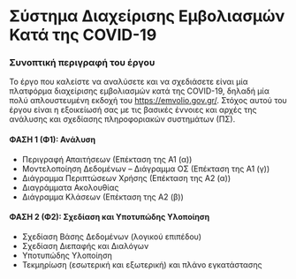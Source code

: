 
# Σύστημα Διαχείρισης Εμβολιασμών Κατά της COVID-19

### Συνοπτική περιγραφή του έργου

Το έργο που καλείστε να αναλύσετε και να σχεδιάσετε είναι μία πλατφόρμα διαχείρισης εμβολιασμών κατά της COVID-19, δηλαδή μία πολύ απλουστευμένη εκδοχή του https://emvolio.gov.gr/. Στόχος αυτού του έργου είναι η εξοικείωσή σας με τις βασικές έννοιες και αρχές της ανάλυσης και σχεδίασης πληροφοριακών συστημάτων (ΠΣ).  

#### ΦΑΣΗ 1 (Φ1): Ανάλυση

- Περιγραφή Απαιτήσεων (Επέκταση της Α1 (α))
- Μοντελοποίηση Δεδομένων – Διάγραμμα ΟΣ (Επέκταση της Α1 (γ))
- Διάγραμμα Περιπτώσεων Χρήσης (Επέκταση της Α2 (α))
- Διαγράμματα Ακολουθίας
- Διάγραμμα Κλάσεων (Επέκταση της Α2 (β))  

#### ΦΑΣΗ 2 (Φ2): Σχεδίαση και Υποτυπώδης Υλοποίηση

- Σχεδίαση Βάσης Δεδομένων (λογικού επιπέδου)
- Σχεδίαση Διεπαφής και Διαλόγων
- Υποτυπώδης Υλοποίηση
- Τεκμηρίωση (εσωτερική και εξωτερική) και πλάνο εγκατάστασης

